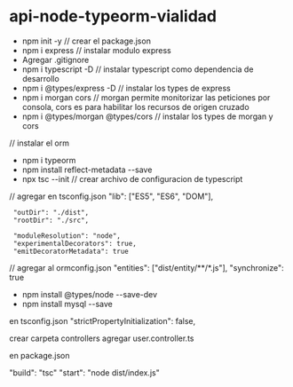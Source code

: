 # api-node-typeorm-vialidad


  - npm init -y     // crear el package.json
  - npm i express   // instalar modulo express
  - Agregar .gitignore
  - npm i typescript -D  // instalar typescript como dependencia de desarrollo
  - npm i @types/express -D  // instalar los types de express
  - npm i morgan cors       // morgan permite monitorizar las peticiones por consola, cors es para habilitar los recursos de origen cruzado
  - npm i @types/morgan @types/cors     // instalar los types de morgan y cors
  
  // instalar el orm
  
  - npm i typeorm
  - npm install reflect-metadata --save
  - npx tsc --init     // crear archivo de configuracion de typescript
  
  
  // agregar en tsconfig.json
     "lib": ["ES5", "ES6", "DOM"], 
     
     "outDir": "./dist",
     "rootDir": "./src",  
     
     "moduleResolution": "node",
     "experimentalDecorators": true,               
     "emitDecoratorMetadata": true
     
  // agregar al ormconfig.json
    "entities": ["dist/entity/**/*.js"],
    "synchronize": true
    
- npm install @types/node --save-dev
- npm install mysql --save

en tsconfig.json
   "strictPropertyInitialization": false, 

crear carpeta controllers
agregar user.controller.ts


en package.json

"build": "tsc"
"start": "node dist/index.js"



